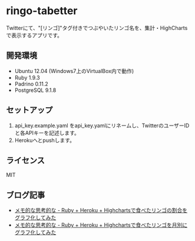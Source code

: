 ringo-tabetter
========

Twitterにて、"[リンゴ]"タグ付きでつぶやいたリンゴ名を、集計・HighChartsで表示するアプリです。



開発環境
----------

* Ubuntu 12.04 (Windows7上のVirtualBox内で動作)
* Ruby 1.9.3
* Padrino 0.11.2
* PostgreSQL 9.1.8



セットアップ
----------

1.  api_key.example.yaml をapi_key.yamlにリネームし、TwitterのユーザーIDと各APIキーを記述します。
2.  Herokuへとpushします。


ライセンス
----------
MIT


ブログ記事
----------
* [メモ的な思考的な - Ruby + Heroku + Highchartsで食べたリンゴの割合をグラフ化してみた](http://d.hatena.ne.jp/thinkAmi/20130306/1362520079)
* [メモ的な思考的な - Ruby + Heroku + Highchartsで食べたリンゴを月別にグラフ化してみた](http://d.hatena.ne.jp/thinkAmi/20130331/1364723456)
